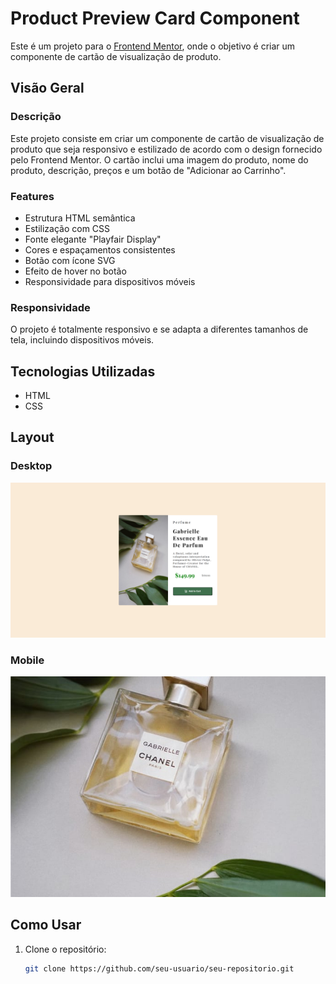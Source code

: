 # Product Preview Card Component

Este é um projeto para o [Frontend Mentor](https://www.frontendmentor.io), onde o objetivo é criar um componente de cartão de visualização de produto.

## Visão Geral

### Descrição

Este projeto consiste em criar um componente de cartão de visualização de produto que seja responsivo e estilizado de acordo com o design fornecido pelo Frontend Mentor. O cartão inclui uma imagem do produto, nome do produto, descrição, preços e um botão de "Adicionar ao Carrinho".

### Features

- Estrutura HTML semântica
- Estilização com CSS
- Fonte elegante "Playfair Display"
- Cores e espaçamentos consistentes
- Botão com ícone SVG
- Efeito de hover no botão
- Responsividade para dispositivos móveis

### Responsividade

O projeto é totalmente responsivo e se adapta a diferentes tamanhos de tela, incluindo dispositivos móveis.

## Tecnologias Utilizadas

- HTML
- CSS

## Layout

### Desktop

![Desktop Layout](./images/desktop-version.png)

### Mobile

![Mobile Layout](./images/image-product-mobile.jpg)

## Como Usar

1. Clone o repositório:
   ```bash
   git clone https://github.com/seu-usuario/seu-repositorio.git
   ```
